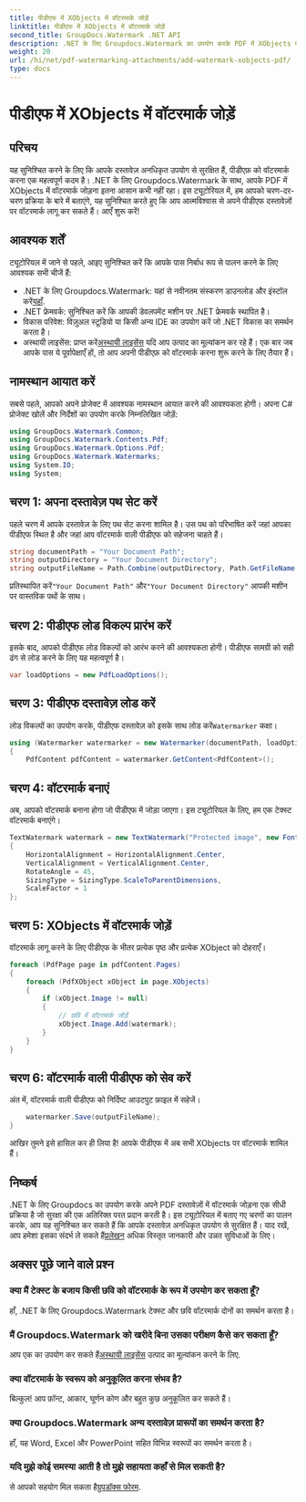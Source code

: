 ```yaml
---
title: पीडीएफ में XObjects में वॉटरमार्क जोड़ें
linktitle: पीडीएफ में XObjects में वॉटरमार्क जोड़ें
second_title: GroupDocs.Watermark .NET API
description: .NET के लिए Groupdocs.Watermark का उपयोग करके PDF में XObjects में वॉटरमार्क जोड़ने का तरीका जानें। आसान कार्यान्वयन के लिए हमारी चरण-दर-चरण मार्गदर्शिका का पालन करें।
weight: 20
url: /hi/net/pdf-watermarking-attachments/add-watermark-xobjects-pdf/
type: docs
---
```

# पीडीएफ में XObjects में वॉटरमार्क जोड़ें

## परिचय
यह सुनिश्चित करने के लिए कि आपके दस्तावेज़ अनधिकृत उपयोग से सुरक्षित हैं, पीडीएफ़ को वॉटरमार्क करना एक महत्वपूर्ण कदम है। .NET के लिए Groupdocs.Watermark के साथ, आपके PDF में XObjects में वॉटरमार्क जोड़ना इतना आसान कभी नहीं रहा। इस ट्यूटोरियल में, हम आपको चरण-दर-चरण प्रक्रिया के बारे में बताएंगे, यह सुनिश्चित करते हुए कि आप आत्मविश्वास से अपने पीडीएफ दस्तावेज़ों पर वॉटरमार्क लागू कर सकते हैं। आएँ शुरू करें!
## आवश्यक शर्तें
ट्यूटोरियल में जाने से पहले, आइए सुनिश्चित करें कि आपके पास निर्बाध रूप से पालन करने के लिए आवश्यक सभी चीजें हैं:
-  .NET के लिए Groupdocs.Watermark: यहां से नवीनतम संस्करण डाउनलोड और इंस्टॉल करें[यहाँ](https://releases.groupdocs.com/Watermark/net/).
- .NET फ्रेमवर्क: सुनिश्चित करें कि आपकी डेवलपमेंट मशीन पर .NET फ्रेमवर्क स्थापित है।
- विकास परिवेश: विज़ुअल स्टूडियो या किसी अन्य IDE का उपयोग करें जो .NET विकास का समर्थन करता है।
-  अस्थायी लाइसेंस: प्राप्त करें[अस्थायी लाइसेंस](https://purchase.groupdocs.com/temporary-license/) यदि आप उत्पाद का मूल्यांकन कर रहे हैं।
एक बार जब आपके पास ये पूर्वापेक्षाएँ हों, तो आप अपनी पीडीएफ़ को वॉटरमार्क करना शुरू करने के लिए तैयार हैं।
## नामस्थान आयात करें
सबसे पहले, आपको अपने प्रोजेक्ट में आवश्यक नामस्थान आयात करने की आवश्यकता होगी। अपना C# प्रोजेक्ट खोलें और निर्देशों का उपयोग करके निम्नलिखित जोड़ें:
```csharp
using GroupDocs.Watermark.Common;
using GroupDocs.Watermark.Contents.Pdf;
using GroupDocs.Watermark.Options.Pdf;
using GroupDocs.Watermark.Watermarks;
using System.IO;
using System;
```
## चरण 1: अपना दस्तावेज़ पथ सेट करें
पहले चरण में आपके दस्तावेज़ के लिए पथ सेट करना शामिल है। उस पथ को परिभाषित करें जहां आपका पीडीएफ स्थित है और जहां आप वॉटरमार्क वाली पीडीएफ को सहेजना चाहते हैं।
```csharp
string documentPath = "Your Document Path";
string outputDirectory = "Your Document Directory";
string outputFileName = Path.Combine(outputDirectory, Path.GetFileName(documentPath));
```
 प्रतिस्थापित करें`"Your Document Path"` और`"Your Document Directory"` आपकी मशीन पर वास्तविक पथों के साथ।
## चरण 2: पीडीएफ लोड विकल्प प्रारंभ करें
इसके बाद, आपको पीडीएफ लोड विकल्पों को आरंभ करने की आवश्यकता होगी। पीडीएफ सामग्री को सही ढंग से लोड करने के लिए यह महत्वपूर्ण है।
```csharp
var loadOptions = new PdfLoadOptions();
```
## चरण 3: पीडीएफ दस्तावेज़ लोड करें
लोड विकल्पों का उपयोग करके, पीडीएफ दस्तावेज़ को इसके साथ लोड करें`Watermarker` कक्षा।
```csharp
using (Watermarker watermarker = new Watermarker(documentPath, loadOptions))
{
    PdfContent pdfContent = watermarker.GetContent<PdfContent>();
```
## चरण 4: वॉटरमार्क बनाएं
अब, आपको वॉटरमार्क बनाना होगा जो पीडीएफ में जोड़ा जाएगा। इस ट्यूटोरियल के लिए, हम एक टेक्स्ट वॉटरमार्क बनाएंगे।
```csharp
TextWatermark watermark = new TextWatermark("Protected image", new Font("Arial", 8))
{
    HorizontalAlignment = HorizontalAlignment.Center,
    VerticalAlignment = VerticalAlignment.Center,
    RotateAngle = 45,
    SizingType = SizingType.ScaleToParentDimensions,
    ScaleFactor = 1
};
```
## चरण 5: XObjects में वॉटरमार्क जोड़ें
वॉटरमार्क लागू करने के लिए पीडीएफ के भीतर प्रत्येक पृष्ठ और प्रत्येक XObject को दोहराएँ।
```csharp
foreach (PdfPage page in pdfContent.Pages)
{
    foreach (PdfXObject xObject in page.XObjects)
    {
        if (xObject.Image != null)
        {
            // छवि में वॉटरमार्क जोड़ें
            xObject.Image.Add(watermark);
        }
    }
}
```
## चरण 6: वॉटरमार्क वाली पीडीएफ को सेव करें
अंत में, वॉटरमार्क वाली पीडीएफ को निर्दिष्ट आउटपुट फ़ाइल में सहेजें।
```csharp
    watermarker.Save(outputFileName);
}
```
आखिर तुमने इसे हासिल कर ही लिया है! आपके पीडीएफ में अब सभी XObjects पर वॉटरमार्क शामिल हैं।
## निष्कर्ष
 .NET के लिए Groupdocs का उपयोग करके अपने PDF दस्तावेज़ों में वॉटरमार्क जोड़ना एक सीधी प्रक्रिया है जो सुरक्षा की एक अतिरिक्त परत प्रदान करती है। इस ट्यूटोरियल में बताए गए चरणों का पालन करके, आप यह सुनिश्चित कर सकते हैं कि आपके दस्तावेज़ अनधिकृत उपयोग से सुरक्षित हैं। याद रखें, आप हमेशा इसका संदर्भ ले सकते हैं[प्रलेखन](https://tutorials.groupdocs.com/Watermark/net/) अधिक विस्तृत जानकारी और उन्नत सुविधाओं के लिए।
## अक्सर पूछे जाने वाले प्रश्न
### क्या मैं टेक्स्ट के बजाय किसी छवि को वॉटरमार्क के रूप में उपयोग कर सकता हूँ?
हाँ, .NET के लिए Groupdocs.Watermark टेक्स्ट और छवि वॉटरमार्क दोनों का समर्थन करता है।
### मैं Groupdocs.Watermark को खरीदे बिना उसका परीक्षण कैसे कर सकता हूँ?
 आप एक का उपयोग कर सकते हैं[अस्थायी लाइसेंस](https://purchase.groupdocs.com/temporary-license/) उत्पाद का मूल्यांकन करने के लिए.
### क्या वॉटरमार्क के स्वरूप को अनुकूलित करना संभव है?
बिल्कुल! आप फ़ॉन्ट, आकार, घूर्णन कोण और बहुत कुछ अनुकूलित कर सकते हैं।
### क्या Groupdocs.Watermark अन्य दस्तावेज़ प्रारूपों का समर्थन करता है?
हाँ, यह Word, Excel और PowerPoint सहित विभिन्न स्वरूपों का समर्थन करता है।
### यदि मुझे कोई समस्या आती है तो मुझे सहायता कहाँ से मिल सकती है?
 से आपको सहयोग मिल सकता है[ग्रुपडॉक्स फोरम](https://forum.groupdocs.com/c/watermark/19).